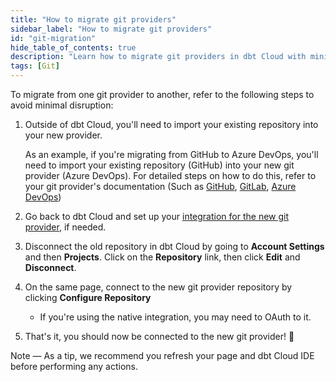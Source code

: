 ```yaml
---
title: "How to migrate git providers"
sidebar_label: "How to migrate git providers"
id: "git-migration"
hide_table_of_contents: true
description: "Learn how to migrate git providers in dbt Cloud with minimal disruption."
tags: [Git]
---
```


To migrate from one git provider to another, refer to the following steps to avoid minimal disruption:

1. Outside of dbt Cloud, you'll need to import your existing repository into your new provider. 
   
   As an example, if you're migrating from GitHub to Azure DevOps, you'll need to import your existing repository (GitHub) into your new git provider (Azure DevOps). For detailed steps on how to do this, refer to your git provider's documentation (Such as [GitHub](https://docs.github.com/en/migrations/importing-source-code/using-github-importer/importing-a-repository-with-github-importer), [GitLab](https://docs.gitlab.com/ee/user/project/import/repo_by_url.html), [Azure DevOps](https://learn.microsoft.com/en-us/azure/devops/repos/git/import-git-repository?view=azure-devops)) 
   
2. Go back to dbt Cloud and set up your [integration for the new git provider](/docs/cloud/git/connect-github), if needed. 
3. Disconnect the old repository in dbt Cloud by going to **Account Settings** and then **Projects**. Click on the **Repository** link, then click **Edit** and **Disconnect**. 
   
   <Lightbox src="/img/docs/dbt-cloud/disconnect-repo.gif" title="Disconnect and reconnect your git repository in your dbt Cloud Account Settings pages."/>

4. On the same page, connect to the new git provider repository by clicking **Configure Repository**
   - If you're using the native integration, you may need to OAuth to it.
  
5. That's it, you should now be connected to the new git provider! 🎉

Note &mdash; As a tip, we recommend you refresh your page and dbt Cloud IDE before performing any actions. 
